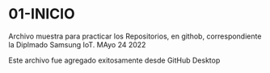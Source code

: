 # 01-INICIO
Archivo muestra para practicar los Repositorios, en githob, correspondiente la Diplmado Samsung  IoT. MAyo 24 2022

Este archivo fue agregado exitosamente desde GitHub Desktop
